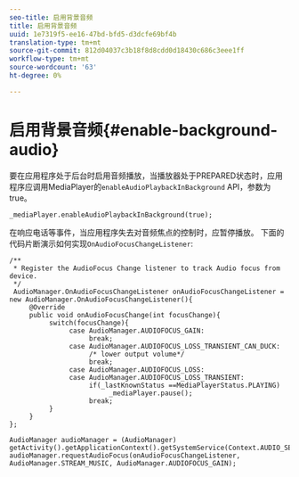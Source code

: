```yaml
---
seo-title: 启用背景音频
title: 启用背景音频
uuid: 1e7319f5-ee16-47bd-bfd5-d3dcfe69bf4b
translation-type: tm+mt
source-git-commit: 812d04037c3b18f8d8cdd0d18430c686c3eee1ff
workflow-type: tm+mt
source-wordcount: '63'
ht-degree: 0%

---
```



# 启用背景音频{#enable-background-audio}

要在应用程序处于后台时启用音频播放，当播放器处于PREPARED状态时，应用程序应调用MediaPlayer的`enableAudioPlaybackInBackground` API，参数为true。

```
_mediaPlayer.enableAudioPlaybackInBackground(true);
```

在响应电话等事件，当应用程序失去对音频焦点的控制时，应暂停播放。 下面的代码片断演示如何实现`OnAudioFocusChangeListener`:

```
/** 
 * Register the AudioFocus Change listener to track Audio focus from device. 
 */ 
 AudioManager.OnAudioFocusChangeListener onAudioFocusChangeListener = new AudioManager.OnAudioFocusChangeListener(){ 
     @Override 
     public void onAudioFocusChange(int focusChange){ 
          switch(focusChange){ 
               case AudioManager.AUDIOFOCUS_GAIN: 
                    break; 
               case AudioManager.AUDIOFOCUS_LOSS_TRANSIENT_CAN_DUCK: 
                    /* lower output volume*/ 
                    break; 
               case AudioManager.AUDIOFOCUS_LOSS: 
               case AudioManager.AUDIOFOCUS_LOSS_TRANSIENT: 
                    if(_lastKnownStatus ==MediaPlayerStatus.PLAYING) 
                         _mediaPlayer.pause(); 
                    break; 
          } 
     } 
}; 
 
AudioManager audioManager = (AudioManager) getActivity().getApplicationContext().getSystemService(Context.AUDIO_SERVICE); 
audioManager.requestAudioFocus(onAudioFocusChangeListener, AudioManager.STREAM_MUSIC, AudioManager.AUDIOFOCUS_GAIN);
```

